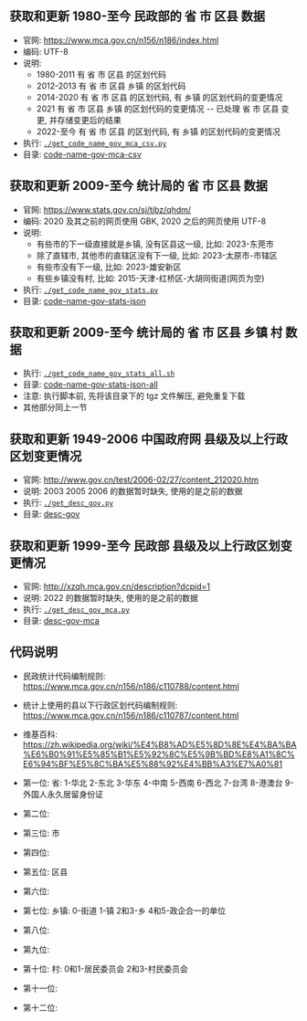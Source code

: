 
## 获取和更新 1980-至今 民政部的 省 市 区县 数据
* 官网: https://www.mca.gov.cn/n156/n186/index.html
* 编码: UTF-8
* 说明:
    * 1980-2011 有 省 市 区县 的区划代码
    * 2012-2013 有 省 市 区县 乡镇 的区划代码
    * 2014-2020 有 省 市 区县 的区划代码, 有 乡镇 的区划代码的变更情况
    * 2021 有 省 市 区县 乡镇 的区划代码的变更情况 -- 已处理 省 市 区县 变更, 并存储变更后的结果
    * 2022-至今 有 省 市 区县 的区划代码, 有 乡镇 的区划代码的变更情况
* 执行: [`./get_code_name_gov_mca_csv.py`](./get_code_name_gov_mca_csv.py)
* 目录: [code-name-gov-mca-csv](code-name-gov-mca-csv)

## 获取和更新 2009-至今 统计局的 省 市 区县 数据
* 官网: https://www.stats.gov.cn/sj/tjbz/qhdm/
* 编码: 2020 及其之前的网页使用 GBK, 2020 之后的网页使用 UTF-8
* 说明:
    * 有些市的下一级直接就是乡镇, 没有区县这一级, 比如: 2023-东莞市
    * 除了直辖市, 其他市的直辖区没有下一级, 比如: 2023-太原市-市辖区
    * 有些市没有下一级, 比如: 2023-雄安新区
    * 有些乡镇没有村, 比如: 2015-天津-红桥区-大胡同街道(网页为空)
* 执行: [`./get_code_name_gov_stats.py`](./get_code_name_gov_stats.py)
* 目录: [code-name-gov-stats-json](code-name-gov-stats-json)

## 获取和更新 2009-至今 统计局的 省 市 区县 乡镇 村 数据
* 执行: [`./get_code_name_gov_stats_all.sh`](./get_code_name_gov_stats_all.sh)
* 目录: [code-name-gov-stats-json-all](code-name-gov-stats-json-all)
* 注意: 执行脚本前, 先将该目录下的 tgz 文件解压, 避免重复下载
* 其他部分同上一节

## 获取和更新 1949-2006 中国政府网 县级及以上行政区划变更情况
* 官网: http://www.gov.cn/test/2006-02/27/content_212020.htm
* 说明: 2003 2005 2006 的数据暂时缺失, 使用的是之前的数据
* 执行: [`./get_desc_gov.py`](./get_desc_gov.py)
* 目录: [desc-gov](desc-gov)

## 获取和更新 1999-至今 民政部 县级及以上行政区划变更情况
* 官网: http://xzqh.mca.gov.cn/description?dcpid=1
* 说明: 2022 的数据暂时缺失, 使用的是之前的数据
* 执行: [`./get_desc_gov_mca.py`](./get_desc_gov_mca.py)
* 目录: [desc-gov-mca](desc-gov-mca)

## 代码说明
* 民政统计代码编制规则: https://www.mca.gov.cn/n156/n186/c110788/content.html
* 统计上使用的县以下行政区划代码编制规则: https://www.mca.gov.cn/n156/n186/c110787/content.html
* 维基百科: https://zh.wikipedia.org/wiki/%E4%B8%AD%E5%8D%8E%E4%BA%BA%E6%B0%91%E5%85%B1%E5%92%8C%E5%9B%BD%E8%A1%8C%E6%94%BF%E5%8C%BA%E5%88%92%E4%BB%A3%E7%A0%81

* 第一位: 省: 1-华北 2-东北 3-华东 4-中南 5-西南 6-西北 7-台湾 8-港澳台 9-外国人永久居留身份证
* 第二位:
* 第三位: 市
* 第四位:
* 第五位: 区县
* 第六位:
* 第七位: 乡镇: 0-街道 1-镇 2和3-乡 4和5-政企合一的单位
* 第八位:
* 第九位:
* 第十位: 村: 0和1-居民委员会 2和3-村民委员会
* 第十一位:
* 第十二位:

